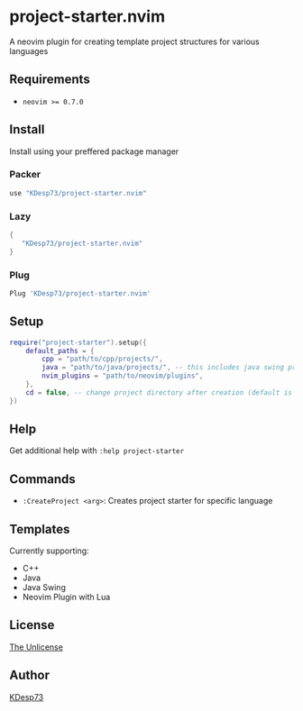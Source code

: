 # project-starter.nvim

A neovim plugin for creating template project structures for various languages

## Requirements

- `neovim >= 0.7.0`

## Install

Install using your preffered package manager

### Packer

```lua
use "KDesp73/project-starter.nvim"
```

### Lazy

```lua
{
   "KDesp73/project-starter.nvim"
}
```

### Plug

```lua
Plug 'KDesp73/project-starter.nvim'
```

## Setup

```lua
require("project-starter").setup({
    default_paths = {
        cpp = "path/to/cpp/projects/",
        java = "path/to/java/projects/", -- this includes java swing projects
        nvim_plugins = "path/to/neovim/plugins",
    },
    cd = false, -- change project directory after creation (default is true)
})
```

## Help

Get additional help with `:help project-starter`

## Commands

- `:CreateProject <arg>`: Creates project starter for specific language

## Templates

Currently supporting:

- C++
- Java
- Java Swing
- Neovim Plugin with Lua

## License

[The Unlicense](https://github.com/KDesp73/project-starter.nvim/blob/main/LICENSE)

## Author

[KDesp73](https://github.com/KDesp73)
